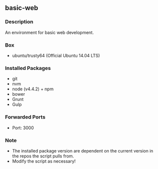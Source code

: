 ## basic-web

### Description
An environment for basic web development.

### Box
* ubuntu/trusty64 (Official Ubuntu 14.04 LTS)

### Installed Packages
* git 
* nvm
* node (v4.4.2) + npm
* bower
* Grunt
* Gulp

### Forwarded Ports
* Port: 3000

### Note
* The installed package version are dependent on the current version in the repos the script pulls from.
* Modify the script as necessary!